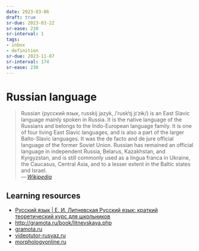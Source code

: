 ```yaml
---
date: 2023-03-06
draft: true
sr-due: 2023-03-22
sr-ease: 210
sr-interval: 1
tags:
- inbox
- definition
sr-due: 2023-11-07
sr-interval: 174
sr-ease: 230
---
```


# Russian language

> Russian (русский язык, russkij jazyk, /ˈruskʲɪj jɪˈzɨk/) is an East Slavic
> language mainly spoken in Russia. It is the native language of the Russians
> and belongs to the Indo-European language family. It is one of four living
> East Slavic languages, and is also a part of the larger Balto-Slavic
> languages. It was the de facto and de jure official language of the former
> Soviet Union. Russian has remained an official language in independent
> Russia, Belarus, Kazakhstan, and Kyrgyzstan, and is still commonly used as a
> lingua franca in Ukraine, the Caucasus, Central Asia, and to a lesser extent
> in the Baltic states and Israel.\
> —&thinsp;<cite>[Wikipedia](https://en.wikipedia.org/wiki/Russian_language)</cite>

## Learning resources

- [Русский язык | Е. И. Литневская Русский язык: краткий теоретический курс для
школьников](http://gramota.ru/book/litnevskaya.php)
- <http://gramota.ru/book/litnevskaya.php>
- [gramota.ru](http://new.gramota.ru/)
- [videotutor-rusyaz.ru](https://videotutor-rusyaz.ru/uchenikam/teoriya.html)
- [morphologyonline.ru](https://morphologyonline.ru/chasti-rechi.html)

